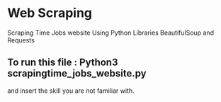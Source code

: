# Web Scraping
 Scraping Time Jobs website Using Python Libraries BeautifulSoup and Requests

 ## To run this file : Python3 scrapingtime_jobs_website.py

 and insert the skill you are not familiar with.
 
